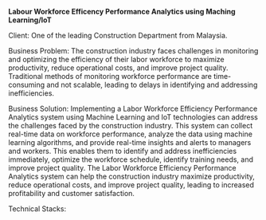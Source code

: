 **Labour Workforce Efficency Performance Analytics using Maching Learning/IoT**

Client: One of the leading Construction Department from Malaysia.

Business Problem: 
The construction industry faces challenges in monitoring and optimizing the efficiency of their labor workforce to maximize productivity, reduce operational costs, and improve project quality. Traditional methods of monitoring workforce performance are time-consuming and not scalable, leading to delays in identifying and addressing inefficiencies.

Business Solution:
Implementing a Labor Workforce Efficiency Performance Analytics system using Machine Learning and IoT technologies can address the challenges faced by the construction industry. This system can collect real-time data on workforce performance, analyze the data using machine learning algorithms, and provide real-time insights and alerts to managers and workers. This enables them to identify and address inefficiencies immediately, optimize the workforce schedule, identify training needs, and improve project quality. The Labor Workforce Efficiency Performance Analytics system can help the construction industry maximize productivity, reduce operational costs, and improve project quality, leading to increased profitability and customer satisfaction.

Technical Stacks:
